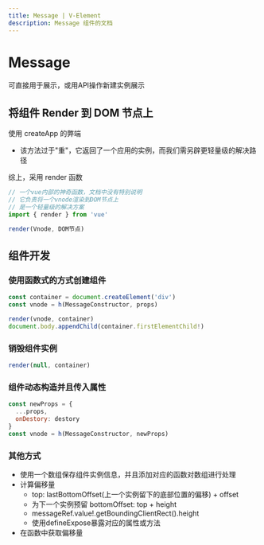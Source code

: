 ```yaml
---
title: Message | V-Element
description: Message 组件的文档
---
```


# Message

可直接用于展示，或用API操作新建实例展示

## 将组件 Render 到 DOM 节点上

使用 createApp 的弊端

- 该方法过于"重"，它返回了一个应用的实例，而我们需另辟更轻量级的解决路径

综上，采用 render 函数

```js
// 一个vue内部的神奇函数，文档中没有特别说明
// 它负责将一个vnode渲染到DOM节点上
// 是一个轻量级的解决方案
import { render } from 'vue'

render(Vnode, DOM节点)
```

## 组件开发

### 使用函数式的方式创建组件

```js
const container = document.createElement('div')
const vnode = h(MessageConstructor, props)

render(vnode, container)
document.body.appendChild(container.firstElementChild!)
```

### 销毁组件实例

```js
render(null, container)
```

### 组件动态构造并且传入属性

```js
const newProps = {
  ...props,
  onDestory: destory
}
const vnode = h(MessageConstructor, newProps)
```

### 其他方式

- 使用一个数组保存组件实例信息，并且添加对应的函数对数组进行处理
- 计算偏移量
  - top: lastBottomOffset(上一个实例留下的底部位置的偏移) + offset
  - 为下一个实例预留 bottomOffset: top + height
  - messageRef.value!.getBoundingClientRect().height
  - 使用defineExpose暴露对应的属性或方法
- 在函数中获取偏移量

